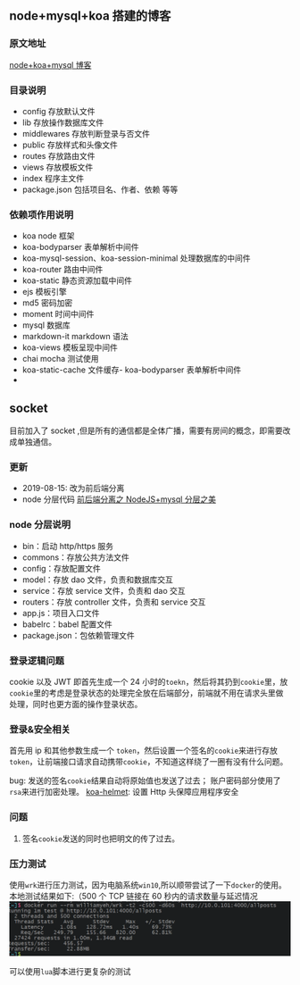 <!--
 * @Description: 说明文档
 * @Author: homobulla
 * @Date: 2019-08-13 12:02:24
 * @LastEditTime: 2019-09-06 19:35:00
 * @LastEditors: Please set LastEditors
 -->

## node+mysql+koa 搭建的博客

### 原文地址

[node+koa+mysql 博客](http://www.wclimb.site/2017/07/12/Node-Koa2-Mysql-%E6%90%AD%E5%BB%BA%E7%AE%80%E6%98%93%E5%8D%9A%E5%AE%A2/)

### 目录说明

-   config 存放默认文件
-   lib 存放操作数据库文件
-   middlewares 存放判断登录与否文件
-   public 存放样式和头像文件
-   routes 存放路由文件
-   views 存放模板文件
-   index 程序主文件
-   package.json 包括项目名、作者、依赖 等等

### 依赖项作用说明

-   koa node 框架
-   koa-bodyparser 表单解析中间件
-   koa-mysql-session、koa-session-minimal 处理数据库的中间件
-   koa-router 路由中间件
-   koa-static 静态资源加载中间件
-   ejs 模板引擎
-   md5 密码加密
-   moment 时间中间件
-   mysql 数据库
-   markdown-it markdown 语法
-   koa-views 模板呈现中间件
-   chai mocha 测试使用
-   koa-static-cache 文件缓存- koa-bodyparser 表单解析中间件
-

## socket

目前加入了 socket ,但是所有的通信都是全体广播，需要有房间的概念，即需要改成单独通信。

### 更新

-   2019-08-15: 改为前后端分离
-   node 分层代码 [前后端分离之 NodeJS+mysql 分层之美](https://www.jianshu.com/p/dab01487a9df)

### node 分层说明

-   bin：启动 http/https 服务
-   commons：存放公共方法文件
-   config：存放配置文件
-   model：存放 dao 文件，负责和数据库交互
-   service：存放 service 文件，负责和 dao 交互
-   routers：存放 controller 文件，负责和 service 交互
-   app.js：项目入口文件
-   babelrc：babel 配置文件
-   package.json：包依赖管理文件

### 登录逻辑问题

cookie 以及 JWT
即首先生成一个 24 小时的`toekn`，然后将其扔到`cookie`里，放`cookie`里的考虑是登录状态的处理完全放在后端部分，前端就不用在请求头里做处理，同时也更方面的操作登录状态。

### 登录&安全相关

首先用 ip 和其他参数生成一个 `token`，然后设置一个签名的`cookie`来进行存放`token`，让前端接口请求自动携带`cookie`，不知道这样绕了一圈有没有什么问题。

bug: 发送的签名`cookie`结果自动将原始值也发送了过去；
账户密码部分使用了 `rsa`来进行加密处理。
[koa-helmet](https://juejin.im/post/5bd1e6136fb9a05d0a057316): 设置 Http 头保障应用程序安全

### 问题

1. 签名`cookie`发送的同时也把明文的传了过去。

### 压力测试

使用`wrk`进行压力测试，因为电脑系统`win10`,所以顺带尝试了一下`docker`的使用。
本地测试结果如下:（500 个 TCP 链接在 60 秒内的请求数量与延迟情况
![wrk压力测试](./img/wrk.png)

可以使用`lua`脚本进行更复杂的测试

